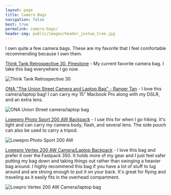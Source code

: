```yaml
---
layout: page
title: Camera Bags
navigation: false
best: true
permalink: camera-bags/
header-img: public/images/header_joshua_tree.jpg
---
```


I own quite a few camera bags. These are my favorite that I feel comfortable recommending because I own them.

[Think Tank Retrospective 30, Pinestone](http://www.amazon.com/gp/product/B0039ZJ15I/ref=as_li_ss_tl?ie=UTF8&amp;camp=1789&amp;creative=390957&amp;creativeASIN=B0039ZJ15I&amp;linkCode=as2&amp;tag=sunpech-20) - My current favorite camera bag. I take this bag everywhere I go now.

![Think Tank Retrospective 30](http://4.bp.blogspot.com/-i7dDPjY315g/U-P3dqgNMII/AAAAAAABwDc/BBQgOYWvf1I/s600/2014-08-07+at+14-50-18.jpg)

[ONA "The Union Street Camera and Laptop Bag" - Ranger Tan](http://www.amazon.com/gp/product/B004GGA0J0/ref=as_li_ss_tl?ie=UTF8&amp;tag=sunpech-20&amp;linkCode=as2&amp;camp=1789&amp;creative=390957&amp;creativeASIN=B004GGA0J0) - I love this camera/laptop bag! I can carry my 15" Macbook Pro along with my DSLR, and an extra lens.

![ONA Union Street camera/laptop bag](http://4.bp.blogspot.com/-HqBUo43UW9I/U-P3hxFtP9I/AAAAAAABwDk/1Ztw9VRdqMM/s600/2014-08-07+at+14-49-36.jpg)

[Lowepro Photo Sport 200 AW Backpack](http://www.amazon.com/gp/product/B007POB3DC/ref=as_li_ss_tl?ie=UTF8&amp;tag=sunpech-20&amp;linkCode=as2&amp;camp=1789&amp;creative=390957&amp;creativeASIN=B007POB3DC) - I use this for when I go hiking. It's light and can carry my camera body, flash, and several lens. The side pouch can also be used to carry a tripod.

![Lowepro Photo Sport 200 AW](http://2.bp.blogspot.com/-mb8BG8NdkZA/U-P3lF9YkTI/AAAAAAABwDs/9L_U9rbP7BQ/s600/2014-08-07+at+14-45-45.jpg)

[Lowepro Vertex 200 AW Camera/Laptop Backpack](http://www.amazon.com/gp/product/B000MULXPO/ref=as_li_ss_tl?ie=UTF8&amp;camp=1789&amp;creative=390957&amp;creativeASIN=B000MULXPO&amp;linkCode=as2&amp;tag=sunpech-20) - I love this bag and prefer it over the Fastpack 350. It holds more of my gear and I just feel safer putting my bag down and taking things out rather than swinging a heavier bag around. I highly recommend this bag if you have a lot of stuff to lug around and are strong enough to put it on  your back. It's great for flying and traveling as it easily fits in the overhead compartment.

![Lowpro Vertex 200 AW Camera/laptop bag](http://4.bp.blogspot.com/-70SgR2Y5rQU/U-P3pCwCoGI/AAAAAAABwD0/Ae4bKTS9Mjg/s600/2014-08-07+at+14-44-52.jpg)
